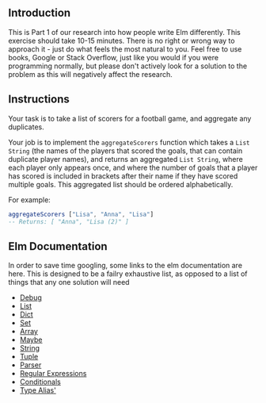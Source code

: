 ## Introduction

This is Part 1 of our research into how people write Elm differently. This exercise should take 10-15 minutes. There is no right or wrong way to approach it - just do what feels the most natural to you. Feel free to use books, Google or Stack Overflow, just like you would if you were programming normally, but please don't actively look for a solution to the problem as this will negatively affect the research.

## Instructions

Your task is to take a list of scorers for a football game, and aggregate any duplicates. 

Your job is to implement the `aggregateScorers` function which takes a `List String` (the names of the players that scored the goals, that can contain duplicate player names), and returns an aggregated `List String`, where each player only appears once, and where the number of goals that a player has scored is included in brackets after their name if they have scored multiple goals. This aggregated list should be ordered alphabetically.

For example:

```elm
aggregateScorers ["Lisa", "Anna", "Lisa"]
-- Returns: [ "Anna", "Lisa (2)" ]
```
 
## Elm Documentation

In order to save time googling, some links to the elm documentation are here. This is designed to be a failry exhaustive list, as opposed to a list of things that any one solution will need

- [Debug](https://package.elm-lang.org/packages/elm/core/latest/Debug)
- [List](https://package.elm-lang.org/packages/elm/core/latest/List)
- [Dict](https://package.elm-lang.org/packages/elm/core/latest/Dict)
- [Set](https://package.elm-lang.org/packages/elm/core/latest/Set)
- [Array](https://package.elm-lang.org/packages/elm/core/latest/Array)
- [Maybe](https://package.elm-lang.org/packages/elm/core/latest/Maybe)
- [String](https://package.elm-lang.org/packages/elm/core/latest/String)
- [Tuple](https://package.elm-lang.org/packages/elm/core/latest/Tuple)
- [Parser](https://package.elm-lang.org/packages/elm/parser/latest)
- [Regular Expressions](9https://package.elm-lang.org/packages/elm/regex/latest/)
- [Conditionals](https://elm-lang.org/docs/syntax#conditionals)
- [Type Alias'](https://elm-lang.org/docs/syntax#type-aliases)